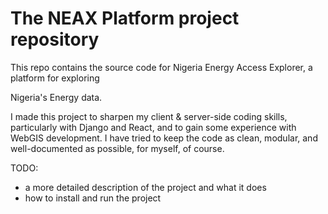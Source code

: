 
# The NEAX Platform project repository

This repo contains the source code for Nigeria Energy Access Explorer, a platform for exploring 

Nigeria's Energy data. 



I made this project to sharpen my client & server-side coding skills, particularly with Django and React, and to gain some experience with WebGIS development. I have tried to keep the code as clean, modular, and well-documented as possible, for myself, of course.



TODO: 

* a more detailed description of the project and what it does
* how to install and run the project